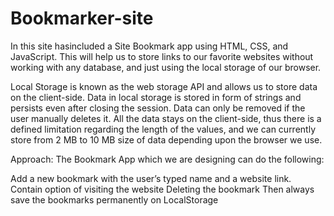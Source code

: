 # Bookmarker-site
In this site hasincluded a Site Bookmark app using HTML, CSS, and JavaScript. This will help us to store links to our favorite websites without working with any database, and just using the local storage of our browser.

Local Storage is known as the web storage API and allows us to store data on the client-side. Data in local storage is stored in form of strings and persists even after closing the session.  Data can only be removed if the user manually deletes it.  All the data stays on the client-side, thus there is a defined limitation regarding the length of the values, and we can currently store from 2 MB to 10 MB size of data depending upon the browser we use.

Approach: The Bookmark App which we are designing can do the following:

Add a new bookmark with the user’s typed name and a website link.
Contain option of visiting the website
Deleting the bookmark
Then always save the bookmarks permanently on LocalStorage
